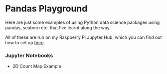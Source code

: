 # Pandas Playground

Here are just some examples of using Python data science packages using pandas, seaborn etc. that I've learnt along the way.

All of these are run on my Raspberry Pi Jupyter Hub, which you can find out how to set up [here](https://towardsdatascience.com/setup-your-home-jupyterhub-on-a-raspberry-pi-7ad32e20eed). 

### Jupyter Notebooks
* 2D Count Map Example